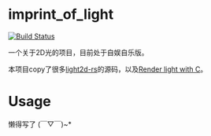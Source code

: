 # imprint_of_light

[![Build Status](https://travis-ci.org/LukeEuler/imprint_of_light.svg?branch=master)](https://travis-ci.org/LukeEuler/imprint_of_light)

一个关于2D光的项目，目前处于自娱自乐版。

本项目copy了很多[light2d-rs](https://github.com/codeworm96/light2d-rs)的源码，以及[Render light with C](https://zhuanlan.zhihu.com/p/30745861)。


# Usage

懒得写了 (￣▽￣)~*